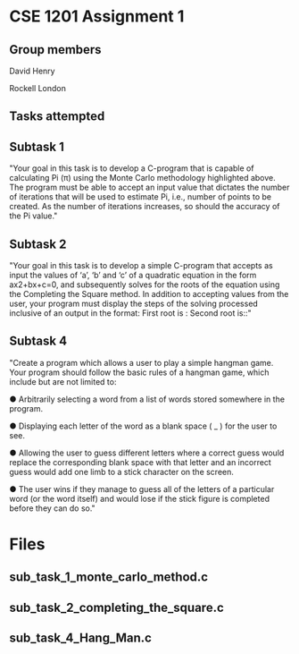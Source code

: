 # CSE 1201 Assignment 1
## Group members
David Henry

Rockell London

## Tasks attempted

## Subtask 1 
"Your goal in this task is to develop a C-program that is capable of calculating Pi (π) using the Monte Carlo methodology highlighted above. The program must be able to accept an input value that dictates the number of iterations that will be used to estimate Pi, i.e., number of points to be created. As the number of iterations increases, so should the accuracy of the Pi value."
## Subtask 2
"Your goal in this task is to develop a simple C-program that accepts as input the values of ‘a’, ‘b’ and ‘c’ of a quadratic equation in the form ax2+bx+c=0, and subsequently solves for the roots of the equation using the Completing the Square method. In addition to accepting values from the user, your program must display the steps of the solving processed inclusive of an output in the format: First root is : Second root is::"


## Subtask 4
"Create a program which allows a user to play a simple hangman game. Your program should follow the basic rules of a hangman game, which include but are not limited to:

● Arbitrarily selecting a word from a list of words stored somewhere in the program.

● Displaying each letter of the word as a blank space ( _ ) for the user to see.

● Allowing the user to guess different letters where a correct guess would replace the corresponding blank space with that letter and an incorrect guess would add one limb to a stick character on the screen.

● The user wins if they manage to guess all of the letters of a particular word (or the word itself) and would lose if the stick figure is completed before they can do so."


# Files
## sub_task_1_monte_carlo_method.c
## sub_task_2_completing_the_square.c
## sub_task_4_Hang_Man.c




